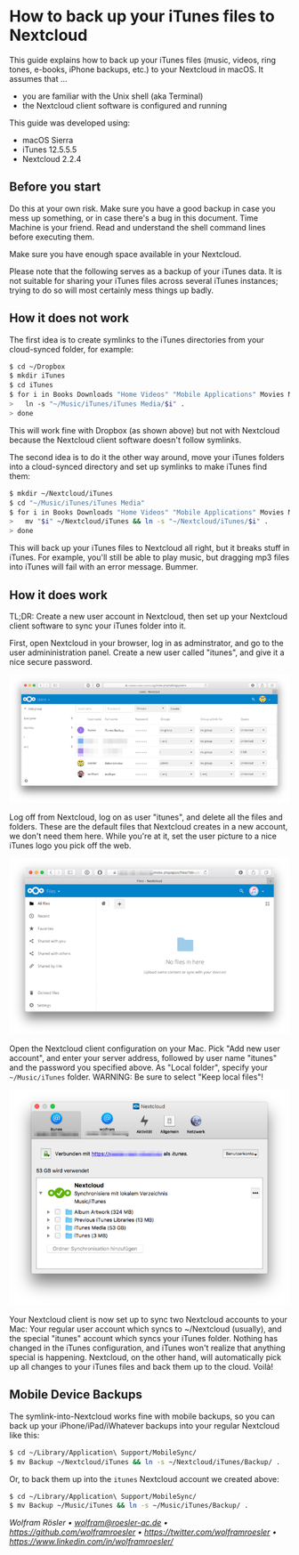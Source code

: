# How to back up your iTunes files to Nextcloud

This guide explains how to back up your iTunes files (music, videos, ring tones, e-books, iPhone backups, etc.) to your Nextcloud in macOS. It assumes that ...

* you are familiar with the Unix shell (aka Terminal)
* the Nextcloud client software is configured and running

This guide was developed using:

* macOS Sierra
* iTunes 12.5.5.5
* Nextcloud 2.2.4

## Before you start

Do this at your own risk. Make sure you have a good backup in case you mess up something, or in case there's a bug in this document. Time Machine is your friend. Read and understand the shell command lines before executing them.

Make sure you have enough space available in your Nextcloud.

Please note that the following serves as a backup of your iTunes data. It is not suitable for sharing your iTunes files across several iTunes instances; trying to do so will most certainly mess things up badly.

## How it does not work

The first idea is to create symlinks to the iTunes directories from your cloud-synced folder, for example:

```sh
$ cd ~/Dropbox
$ mkdir iTunes
$ cd iTunes
$ for i in Books Downloads "Home Videos" "Mobile Applications" Movies Music Tones "Voice Memos"; do
>   ln -s "~/Music/iTunes/iTunes Media/$i" .
> done
```

This will work fine with Dropbox (as shown above) but not with Nextcloud because the Nextcloud client software doesn't follow symlinks.

The second idea is to do it the other way around, move your iTunes folders into a cloud-synced directory and set up symlinks to make iTunes find them:

```sh
$ mkdir ~/Nextcloud/iTunes
$ cd "~/Music/iTunes/iTunes Media"
$ for i in Books Downloads "Home Videos" "Mobile Applications" Movies Music Tones "Voice Memos"; do
>   mv "$i" ~/Nextcloud/iTunes && ln -s "~/Nextcloud/iTunes/$i" .
> done
```

This will back up your iTunes files to Nextcloud all right, but it breaks stuff in iTunes. For example, you'll still be able to play music, but dragging mp3 files into iTunes will fail with an error message. Bummer.

## How it does work

TL;DR: Create a new user account in Nextcloud, then set up your Nextcloud client software to sync your iTunes folder into it.

First, open Nextcloud in your browser, log in as adminstrator, and go to the user admininistration panel. Create a new user called "itunes", and give it a nice secure password.

![browser screenshot](img01.png)

Log off from Nextcloud, log on as user "itunes", and delete all the files and folders. These are the default files that Nextcloud creates in a new account, we don't need them here. While you're at it, set the user picture to a nice iTunes logo you pick off the web.

![browser screenshot](img02.png)

Open the Nextcloud client configuration on your Mac. Pick "Add new user account", and enter your server address, followed by user name "itunes" and the password you specified above. As "Local folder", specify your `~/Music/iTunes` folder. WARNING: Be sure to select "Keep local files"!

![browser screenshot](img03.png)

Your Nextcloud client is now set up to sync two Nextcloud accounts to your Mac: Your regular user account which syncs to ~/Nextcloud (usually), and the special "itunes" account which syncs your iTunes folder. Nothing has changed in the iTunes configuration, and iTunes won't realize that anything special is happening. Nextcloud, on the other hand, will automatically pick up all changes to your iTunes files and back them up to the cloud. Voilà!

## Mobile Device Backups

The symlink-into-Nextcloud works fine with mobile backups, so you can back up your iPhone/iPad/iWhatever backups into your regular Nextcloud like this:

```sh
$ cd ~/Library/Application\ Support/MobileSync/
$ mv Backup ~/Nextcloud/iTunes && ln -s ~/Nextcloud/iTunes/Backup/ .
```

Or, to back them up into the `itunes` Nextcloud account we created above:

```sh
$ cd ~/Library/Application\ Support/MobileSync/
$ mv Backup ~/Music/iTunes && ln -s ~/Music/iTunes/Backup/ .
```

*Wolfram Rösler • wolfram@roesler-ac.de • https://github.com/wolframroesler • https://twitter.com/wolframroesler • https://www.linkedin.com/in/wolframroesler/*
